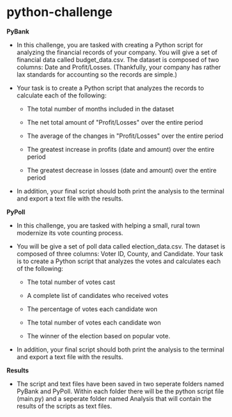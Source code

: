 # python-challenge
**PyBank**

- In this challenge, you are tasked with creating a Python script for analyzing the financial records of your company. You will give a set of financial data called budget_data.csv. The dataset is composed of two columns: Date and Profit/Losses. (Thankfully, your company has rather lax standards for accounting so the records are simple.)


- Your task is to create a Python script that analyzes the records to calculate each of the following:


  - The total number of months included in the dataset


  - The net total amount of "Profit/Losses" over the entire period


  - The average of the changes in "Profit/Losses" over the entire period


  - The greatest increase in profits (date and amount) over the entire period


  - The greatest decrease in losses (date and amount) over the entire period

- In addition, your final script should both print the analysis to the terminal and export a text file with the results.




**PyPoll**


- In this challenge, you are tasked with helping a small, rural town modernize its vote counting process.


- You will be give a set of poll data called election_data.csv. The dataset is composed of three columns: Voter ID, County, and Candidate. Your task is to create a Python script that analyzes the votes and calculates each of the following:


  - The total number of votes cast


  - A complete list of candidates who received votes


  - The percentage of votes each candidate won


  - The total number of votes each candidate won


  - The winner of the election based on popular vote.

 - In addition, your final script should both print the analysis to the terminal and export a text file with the results.


**Results**

- The script and text files have been saved in two seperate folders named PyBank and PyPoll. Within each folder there will be the python script file (main.py) and a seperate folder named Analysis that will contain the results of the scripts as text files.
